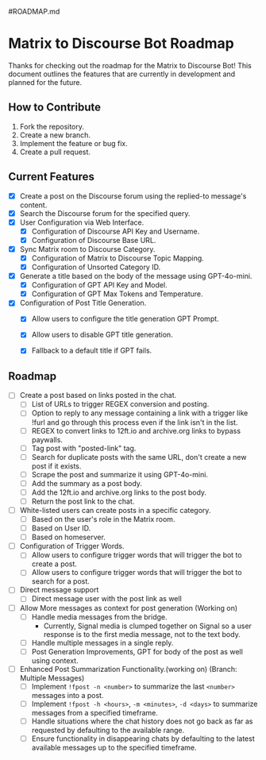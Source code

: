 #ROADMAP.md 
# Matrix to Discourse Bot Roadmap
Thanks for checking out the roadmap for the Matrix to Discourse Bot! This document outlines the features that are currently in development and planned for the future.


## How to Contribute
1. Fork the repository.
2. Create a new branch.
3. Implement the feature or bug fix.
4. Create a pull request.

## Current Features
- [x] Create a post on the Discourse forum using the replied-to message's content.
- [x] Search the Discourse forum for the specified query.
- [x] User Configuration via Web Interface.
    - [x] Configuration of Discourse API Key and Username.
    - [x] Configuration of Discourse Base URL.
- [x] Sync Matrix room to Discourse Category.
    - [x] Configuration of Matrix to Discourse Topic Mapping.
    - [x] Configuration of Unsorted Category ID.
- [x] Generate a title based on the body of the message using GPT-4o-mini.
    - [x] Configuration of GPT API Key and Model.
    - [x] Configuration of GPT Max Tokens and Temperature.
- [x] Configuration of Post Title Generation.
    - [x] Allow users to configure the title generation GPT Prompt.
    - [x] Allow users to disable GPT title generation.
    - [x] Fallback to a default title if GPT fails.


## Roadmap
- [ ] Create a post based on links posted in the chat.
    - [ ] List of URLs to trigger REGEX conversion and posting.
    - [ ] Option to reply to any message containing a link with a trigger like !furl and go through this process even if the link isn't in the list.
    - [ ] REGEX to convert links to 12ft.io and archive.org links to bypass paywalls.
    - [ ] Tag post with "posted-link" tag.
    - [ ] Search for duplicate posts with the same URL, don't create a new post if it exists.
    - [ ] Scrape the post and summarize it using GPT-4o-mini.
    - [ ] Add the summary as a post body.
    - [ ] Add the 12ft.io and archive.org links to the post body.
    - [ ] Return the post link to the chat.
- [ ] White-listed users can create posts in a specific category.
    - [ ] Based on the user's role in the Matrix room.
    - [ ] Based on User ID.
    - [ ] Based on homeserver.
- [ ] Configuration of Trigger Words.
    - [ ] Allow users to configure trigger words that will trigger the bot to create a post.
    - [ ] Allow users to configure trigger words that will trigger the bot to search for a post.
- [ ] Direct message support
    - [ ] Direct message user with the post link as well
- [ ] Allow More messages as context for post generation (Working on)
    - [ ] Handle media messages from the bridge.
        - Currently, Signal media is clumped together on Signal so a user response is to the first media message, not to the text body.
    - [ ] Handle multiple messages in a single reply.
    - [ ] Post Generation Improvements, GPT for body of the post as well using context.
- [ ] Enhanced Post Summarization Functionality.(working on) (Branch: Multiple Messages)
    - [ ] Implement `!fpost -n <number>` to summarize the last `<number>` messages into a post.
    - [ ] Implement `!fpost -h <hours>`, `-m <minutes>`, `-d <days>` to summarize messages from a specified timeframe.
    - [ ] Handle situations where the chat history does not go back as far as requested by defaulting to the available range.
    - [ ] Ensure functionality in disappearing chats by defaulting to the latest available messages up to the specified timeframe.
